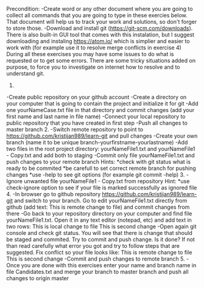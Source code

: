 Precondition: 
-Create word or any other document where you are going to collect all commands that you are going to type in these exercies below.
That document will help us to track your work and solutions, so don't forger to store those.
-Download and install git (https://git-scm.com/downloads). There is also built-in GUI tool that comes with this instalation, but I suggest downloading
and instaling https://atom.io/ which is simplier and easier to work with (for example use it to resolve merge conflicts in exercise 4)
During all these exercises you may have some issues to do what is requested or to get some errors. There are some tricky situations added on purpose, to force you to investigate on internet how to resolve and to understand git.

1. 
-Create public repository on your github account
-Create a directory on your computer that is going to contain the project and initialize it for git
-Add one yourNameCase.txt file in that directory and commit changes (add your first name and last name in file name)
-Connect your local repository to public repository that you have created in first step
-Push all changes to master branch
2. 
-Switch remote repository to point to https://github.com/kristijan989/learn-git and pull changes
-Create your own branch (name it to be unique branch-yourfirstname-yourlastname)
-Add two files in the root project directory: yourNameFile1.txt and yourNameFile1 - Copy.txt and add both to staging
-Commit only file yourNameFile1.txt and push changes to your remote branch
Hints: 
*check with git status what is ready to be commited
*be carefull to set correct remote branch for pushing changes
*use -help to see git options (for example git commit -help)
3.
-Ignore unwanted file yourNameFile1 - Copy.txt from repository
Hint: 
*use check-ignore option to see if your file is marked successfully as ignored file
4.
-In browser go to github repository https://github.com/kristijan989/learn-git and switch to your branch. Go to edit yourNameFile1.txt directly from github 
  (add text: This is remote change to file) and commit changes from there 
-Go back to your repository directory on your computer and find file yourNameFile1.txt. Open it in any text editor (notepad, etc) and add text in two rows: 
   This is local change to file
   This is second change
-Open again git console and check git status. You will see that there is change that should be staged and commited. Try to commit and push change. Is it done? 
If not than read carefully what error you got and try to follow steps that are suggested. Fix conflict so your file looks like:
   This is remote change to file
   This is second change
-Commit and push changes to remote branch
5.
-Once you are done with this exercises enter your name and branch name in file Candidates.txt and merge your branch to master branch and push all changes to origin master

